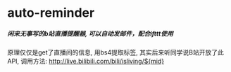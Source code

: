# auto-reminder
##### 闲来无事写的b站直播提醒器, 可以自动发邮件，配合ifttt使用
原理仅仅是get了直播间的信息, 用bs4提取标签,
其实后来听同学说B站开放了此API, 调用方法: http://live.bilibili.com/bili/isliving/${mid}

